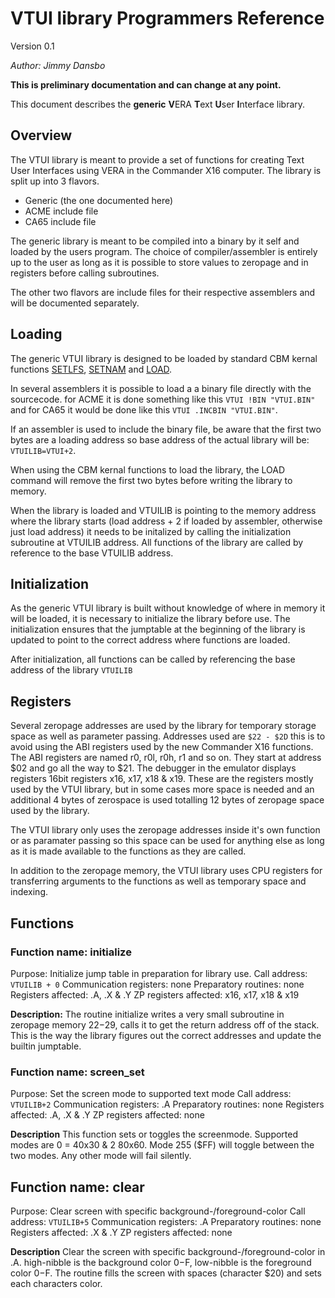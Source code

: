 # VTUI library Programmers Reference

Version 0.1

*Author: Jimmy Dansbo*

**This is preliminary documentation and can change at any point.**

This document describes the **generic** **V**ERA **T**ext **U**ser **I**nterface library.

## Overview

The VTUI library is meant to provide a set of functions for creating Text User Interfaces using
VERA in the Commander X16 computer. The library is split up into 3 flavors.
* Generic (the one documented here)
* ACME include file
* CA65 include file

The generic library is meant to be compiled into a binary by it self and loaded by the users
program. The choice of compiler/assembler is entirely up to the user as long as it is possible
to store values to zeropage and in registers before calling subroutines.

The other two flavors are include files for their respective assemblers and will be documented
separately.

## Loading

The generic VTUI library is designed to be loaded by standard CBM kernal functions [SETLFS](https://cx16.dk/c64-kernal-routines/setlfs.html), [SETNAM](https://cx16.dk/c64-kernal-routines/setnam.html) and [LOAD](https://cx16.dk/c64-kernal-routines/load.html).

In several assemblers it is possible to load a a binary file directly with the sourcecode. for ACME it is done something like this `VTUI !BIN "VTUI.BIN"` and for CA65 it would be done like this `VTUI .INCBIN "VTUI.BIN"`.

If an assembler is used to include the binary file, be aware that the first two bytes are a loading address so base address of the actual library will be: `VTUILIB=VTUI+2`.

When using the CBM kernal functions to load the library, the LOAD command will remove the first two bytes before writing the library to memory.

When the library is loaded and VTUILIB is pointing to the memory address where the library starts (load address + 2 if loaded by assembler, otherwise just load address) it needs to be initalized by calling the initialization subroutine at VTUILIB address. All functions of the library are called by reference to the base VTUILIB address.

## Initialization

As the generic VTUI library is built without knowledge of where in memory it will be loaded, it is
necessary to initialize the library before use. The initialization ensures that the jumptable at the beginning of the library is updated to point to the correct address where functions are loaded.

After initialization, all functions can be called by referencing the base address of the library `VTUILIB`

## Registers

Several zeropage addresses are used by the library for temporary storage space as well as parameter passing. Addresses used are `$22 - $2D` this is to avoid using the ABI registers used by the new Commander X16 functions.
The ABI registers are named r0, r0l, r0h, r1 and so on. They start at address $02 and go all the way to $21. The debugger in the emulator displays registers 16bit registers x16, x17, x18 & x19. These are the registers mostly used by the VTUI library, but in some cases more space is needed and an additional 4 bytes of zerospace is used totalling 12 bytes of zeropage space used by the library.

The VTUI library only uses the zeropage addresses inside it's own function or as paramater passing so this space can be used for anything else as long as it is made available to the functions as they are called.

In addition to the zeropage memory, the VTUI library uses CPU registers for transferring arguments to the functions as well as temporary space and indexing.

## Functions

### Function name: initialize
Purpose: Initialize jump table in preparation for library use.
Call address: `VTUILIB + 0`
Communication registers: none
Preparatory routines: none
Registers affected: .A, .X & .Y
ZP registers affected: x16, x17, x18 & x19

**Description:** The routine initialize writes a very small subroutine in zeropage memory $22-$29, calls it to get the return address off of the stack. This is the way the library figures out the correct addresses and update the builtin jumptable.

### Function name: screen_set
Purpose: Set the screen mode to supported text mode
Call address: `VTUILIB+2`
Communication registers: .A
Preparatory routines: none
Registers affected: .A, .X & .Y
ZP registers affected: none

**Description** This function sets or toggles the screenmode. Supported modes are 0 = 40x30 & 2 80x60. Mode 255 ($FF) will toggle between the two modes. Any other mode will fail silently.

## Function name: clear
Purpose: Clear screen with specific background-/foreground-color
Call address: `VTUILIB+5`
Communication registers: .A
Preparatory routines: none
Registers affected: .X & .Y
ZP registers affected: none

**Description** Clear the screen with specific background-/foreground-color in .A. high-nibble is the background color $0-$F, low-nibble is the foreground color $0-$F. The routine fills the screen with spaces (character $20) and sets each characters color.
